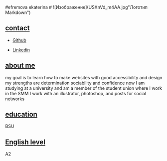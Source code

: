 #efremova ekaterina #
![Изображение](USXnVd_m4AA.jpg"Логотип Markdown")
## <u>contact</u> ##
- [Github](https://github.com/katia0404)

- [Linkedin](https://www.linkedin.com/in/екатерина-ефремова-a92b49241/)
## <u>about me</u> ##
my goal is to learn how to make websites with good accessibility and design
my strengths are determination sociability and confidence
now I am studying at a university and am a member of the student union where I work in the SMM
I work with an illustrator, photoshop, and posts for social networks
## <u>education</u> ##
BSU
## <u>Еnglish level</u> ##
А2
